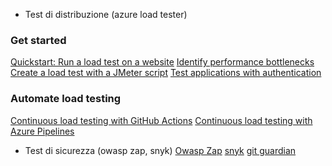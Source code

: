 - Test di distribuzione (azure load tester)
### Get started
[Quickstart: Run a load test on a website](https://go.microsoft.com/fwlink/?linkid=2225968)
[Identify performance bottlenecks](https://go.microsoft.com/fwlink/?linkid=2226130)
[Create a load test with a JMeter script](https://go.microsoft.com/fwlink/?linkid=2226327)
[Test applications with authentication](https://go.microsoft.com/fwlink/?linkid=2226328)
### Automate load testing
[Continuous load testing with GitHub Actions](https://go.microsoft.com/fwlink/?linkid=2226033)
[Continuous load testing with Azure Pipelines](https://go.microsoft.com/fwlink/?linkid=2226033)

- Test di sicurezza (owasp zap, snyk)
[Owasp Zap](https://www.zaproxy.org/)
[snyk](https://app.snyk.io/org/lombax99/)
[git guardian](https://dashboard.gitguardian.com/workspace/553882/get-started)









